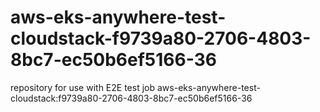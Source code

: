 # aws-eks-anywhere-test-cloudstack-f9739a80-2706-4803-8bc7-ec50b6ef5166-36
repository for use with E2E test job aws-eks-anywhere-test-cloudstack:f9739a80-2706-4803-8bc7-ec50b6ef5166-36
